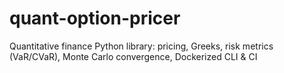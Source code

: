# quant-option-pricer
Quantitative finance Python library: pricing, Greeks, risk metrics (VaR/CVaR), Monte Carlo convergence, Dockerized CLI &amp; CI
